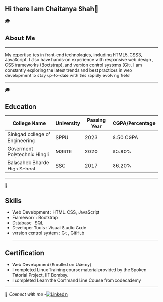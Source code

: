 ## Hi there I am Chaitanya Shah👋

<!--
**Chaitanya232001/Chaitanya232001** is a ✨ _special_ ✨ repository because its `README.md` (this file) appears on your GitHub profile.

Here are some ideas to get you started:

- 🔭 I’m currently working on ...
- 🌱 I’m currently learning ...
- 👯 I’m looking to collaborate on ...
- 🤔 I’m looking for help with ...
- 💬 Ask me about ...
- 📫 How to reach me: ...
- 😄 Pronouns: ...
- ⚡ Fun fact: ...
-->
🎓  
## About Me 
---
 My expertise lies in front-end technologies, including HTML5, CSS3, JavaScript. I also have hands-on experience with responsive web design , CSS  frameworks (Bootstrap), and version control systems (Git). I am constantly exploring the latest trends and best practices in web development to stay up-to-date with this rapidly evolving field. 
 ***
🎓 
## Education
| College Name                               | University | Passing Year| CGPA/Percentage |
|--------------------------------------------|------------|-------------|-----------------|
| Sinhgad college of Engineering             | SPPU       |   2023      |  8.50 CGPA      |
| Goverment Polytechnic Hingli               | MSBTE      |   2020      |   85.90%        |
| Balasaheb Bharde High School               |  SSC       |   2017      |   86.20%        |
___
💼
## Skills
+ Web Development       	 : HTML, CSS, JavaScript
+ Framework               :  Bootstrap
+ Database	               :  SQL
+ Developer Tools	        : Visual Studio Code
+ version control system  : Git , GitHub
  ___
 ## Certification
- Web Development (Enrolled on Udemy)
- I completed Linux Training course material provided by the Spoken Tutorial Project, IIT Bombay.
- I completed Learn the Command Line Course from codecademy
___
🔗 *Connect with me*
-[![LinkedIn](https://img.shields.io/badge/LinkedIn-Connect-blue?style=flat-square&logo=LinkedIn&logoColor=white)](www.linkedin.com/in/chaitanya-shah-09bb66226)
